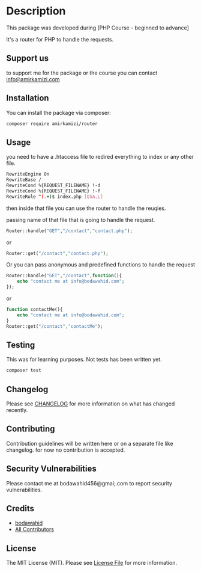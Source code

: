 # Description
This package was developed during
[PHP Course - beginned to advance]


It's a router for PHP to handle the requests.
## Support us

to support me for the package or the course you can contact info@amirkamizi.com

## Installation

You can install the package via composer:

```bash
composer require amirkamizi/router
```

## Usage

you need to have a .htaccess file to redired everything to index or any other file.

```bash
RewriteEngine On
RewriteBase /
RewriteCond %{REQUEST_FILENAME} !-d
RewriteCond %{REQUEST_FILENAME} !-f
RewriteRule ^(.+)$ index.php [QSA,L]
```

then inside that file you can use the router to handle the reuqies.

passing name of that file that is going to handle the request.
```php
Router::handle("GET","/contact","contact.php");
```
or
```php
Router::get("/contact","contact.php");
```


Or you can pass anonymous and predefined functions to handle the request

```php
Router::handle("GET","/contact",function(){
    echo "contact me at info@bodawahid.com";
});
```
or
```php
function contactMe(){
    echo "contact me at info@bodawahid.com";
}
Router::get("/contact","contactMe");
```

## Testing

This was for learning purposes. Not tests has been written yet. 
```bash
composer test
```

## Changelog

Please see [CHANGELOG](CHANGELOG.md) for more information on what has changed recently.

## Contributing

Contribution guidelines will be written here or on a separate file like changelog. for now no contribution is accepted.

## Security Vulnerabilities

Please contact me at bodawahid456@gmai;.com to report security vulnerabilities.

## Credits

- [bodawahid](index.phpithub.com/bodawahid)
- [All Contributors](../../contributors)

## License

The MIT License (MIT). Please see [License File](index.phpd) for more information.